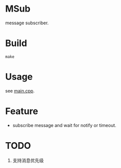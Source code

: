 # MSub
message subscriber.

# Build
```shell
make
```

# Usage
see [main.cpp](main.cpp).

# Feature
- subscribe message and wait for notify or timeout.

# TODO
1. 支持消息优先级
